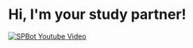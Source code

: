 #  Hi, I'm your study partner!
[![SPBot Youtube Video](https://img.youtube.com/vi/73imkMYlJQY/0.jpg)](https://www.youtube.com/watch?v=73imkMYlJQY)
